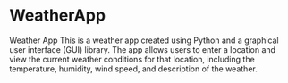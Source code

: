 # WeatherApp
 Weather App This is a weather app created using Python and a graphical user interface (GUI) library. The app allows users to enter a location and view the current weather conditions for that location, including the temperature, humidity, wind speed, and description of the weather.
